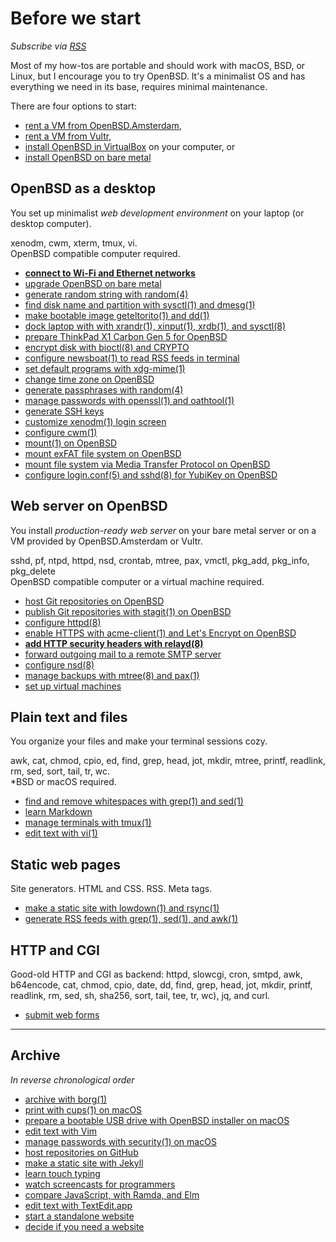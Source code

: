 # Before we start

_Subscribe via [RSS](https://www.romanzolotarev.com/rss.xml)_

Most of my how-tos are portable and should work with macOS, BSD,
or Linux, but I encourage you to try OpenBSD. It's a minimalist OS
and has everything we need in its base, requires minimal maintenance.

There are four options to start:

- [rent a VM from OpenBSD.Amsterdam](/openbsd/oams.html "2018-07-01"),
- [rent a VM from Vultr](/openbsd/vultr.html "2018-04-11"),
- [install OpenBSD in VirtualBox](/virtualbox/openbsd.html) on your computer, or
- [install OpenBSD on bare metal](/openbsd/install.html "2017-09-20")


## OpenBSD as a desktop

You set up minimalist _web development environment_ on your laptop
(or desktop computer).

<p class="f7">
xenodm, cwm, xterm, tmux, vi.<br>
OpenBSD compatible computer required.</p>

- **[connect to Wi-Fi and Ethernet networks](/m/on.html)**
- [upgrade OpenBSD on bare metal](/openbsd/upgrade.html "2018-10-18")
- [generate random string with random(4)](/random.html "2018-09-27")
- [find disk name and partition with sysctl(1) and dmesg(1)](/openbsd/disk.html "2018-09-19")
- [make bootable image geteltorito(1) and dd(1)](/openbsd/geteltorito.html "2018-09-12")
- [dock laptop with with xrandr(1), xinput(1), xrdb(1), and sysctl(8)](/openbsd/dock.html "2018-09-12")
- [prepare ThinkPad X1&nbsp;Carbon&nbsp;Gen&nbsp;5 for OpenBSD](/openbsd/lenovo-thinkpad-x1c5.html "2018-08-13")
- [encrypt disk with bioctl(8) and CRYPTO](/openbsd/bioctl-crypto.html "2018-08-12")
- [configure newsboat(1) to read RSS feeds in&nbsp;terminal](/newsboat.html "2018-05-06")
- [set default programs with xdg-mime(1)](/xdg-mime.html "2018-05-01")
- [change time zone on OpenBSD](/openbsd/timezone.html "2018-03-16")
- [generate passphrases with random(4)](/diceware.html "2018-03-30")
- [manage passwords with openssl(1) and oathtool(1)](/pass.html "2017-10-10")
- [generate SSH keys](/ssh.html "2017-05-01")
- [customize xenodm(1) login screen](/openbsd/xenodm.html "2018-05-01")
- [configure cwm(1)](/openbsd/cwm.html "2019-02-04")
- [mount(1) on OpenBSD](/openbsd/mount.html "2018-03-01")
- [mount exFAT file system on OpenBSD](/openbsd/exfat.html "2018-11-16")
- [mount file system via Media Transfer Protocol on OpenBSD](/openbsd/mtp.html "2018-11-06")
- [configure login.conf(5) and sshd(8) for YubiKey on OpenBSD](/openbsd/yubikey.html "2017-09-01")

## Web server on OpenBSD

You install _production-ready web server_ on your bare metal server
or on a VM provided by OpenBSD.Amsterdam or Vultr.

<p class="f7">sshd, pf, ntpd, httpd, nsd, crontab, mtree, pax,
vmctl, pkg_add, pkg_info, pkg_delete<br>OpenBSD compatible computer
or a virtual machine required.</p>

- [host Git repositories on OpenBSD](/git.html "2018-06-07")
- [publish Git repositories with stagit(1) on OpenBSD](/stagit.html "2018-06-07")
- [configure httpd(8)](/openbsd/httpd.html "2018-04-12")
- [enable HTTPS with acme-client(1) and Let's Encrypt on OpenBSD](/openbsd/acme-client.html "2018-04-13")
- **[add HTTP security headers with relayd(8)](/m/ow.html)**
- [forward outgoing mail to a remote SMTP server](/openbsd/smtpd-forward.html "2018-11-23")
- [configure nsd(8)](/openbsd/nsd.html "2018-12-14")
- [manage backups with mtree(8) and pax(1)](/arc.html)
- [set up virtual machines](/openbsd/vm.html)


## Plain text and files

You organize your files and make your terminal sessions cozy.

<p class="f7">awk, cat, chmod, cpio, ed, find, grep, head, jot,
mkdir, mtree, printf, readlink, rm, sed, sort, tail, tr, wc.<br>
*BSD or macOS required.</p>

- [find and remove whitespaces with grep(1) and sed(1)](/ws.html "2018-09-23")
- [learn Markdown](/markdown.html "2016-08-30")
- [manage terminals with tmux(1)](/tmux.html "2018-05-18")
- [edit text with vi(1)](/vi.html "2018-05-12")


## Static web pages

<p class="f7">Site generators. HTML and CSS. RSS. Meta tags.</p>

- [make a static site with lowdown(1) and rsync(1)](/ssg.html "2018-04-07")
- [generate RSS feeds with grep(1), sed(1), and awk(1)](/rssg.html "2018-09-21")

## HTTP and CGI

<p class="f7">Good-old HTTP and CGI as backend: httpd, slowcgi,
cron, smtpd, awk, b64encode, cat, chmod, cpio, date, dd, find, grep,
head, jot, mkdir, printf, readlink, rm, sed, sh, sha256, sort, tail,
tee, tr, wc), jq, and curl.</p>

- [submit web forms](/form.html)

---

## Archive

_In reverse chronological order_

- [archive with borg(1)](/borg.html "2018-03-02")
- [print with cups(1) on macOS](/macos/cups.html "2018-02-27")
- [prepare a bootable USB drive with OpenBSD installer on macOS](/macos/openbsd-installer.html "2017-09-19")
- [edit text with Vim](/vim.html "2017-08-26")
- [manage passwords with security(1) on macOS](/macos/security.html "2017-05-16")
- [host repositories on GitHub](/github.html "2017-04-16")
- [make a static site with Jekyll](/jekyll.html "2016-11-22")
- [learn touch typing](/typing.html "2016-11-19")
- [watch screencasts for programmers](/screencasts.html "2016-10-25")
- [compare JavaScript, with Ramda, and Elm](/js-ramda-elm.html "2016-10-26")
- [edit text with TextEdit.app](/macos/textedit.html "2016-09-17")
- [start a standalone website](/standalone.html "2016-08-23")
- [decide if you need a website](/website.html "2016-08-15")
